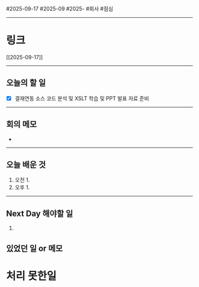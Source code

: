 #2025-09-17 #2025-09 #2025- 
#회사 #점심 

------
# 링크 
[[2025-09-17]]

---
## 오늘의 할 일
- [x] 결재연동 소스 코드 분석 및 XSLT 학습 및 PPT 발표 자료 준비
---
## 회의 메모
- 
---
## 오늘 배운 것
1. 오전
    1. 
2. 오후
    1. 
---
## Next Day 해야할 일
1. 


## 있었던 일 or 메모


# 처리 못한일
